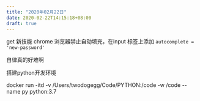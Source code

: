 ```yaml
---
title: "2020年02月22日"
date: 2020-02-22T14:15:18+08:00
draft: true
---
```


get 新技能 chrome 浏览器禁止自动填充，在input 标签上添加 `autocomplete = 'new-password'`

自律真的好难啊


搭建python开发环境

docker run -itd -v /Users/twodogegg/Code/PYTHON:/code -w /code --name py python:3.7